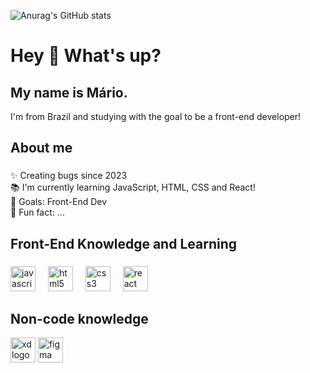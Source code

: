 
![Anurag's GitHub stats](https://github-readme-stats.vercel.app/api?username=anuraghazra&theme=bear&show_icons=true)

<h1 align="left">Hey 👋 What's up?</h1>


###

<p align="left"><h2>My name is Mário.</h2></p>
<p align="left">I'm  from Brazil and studying with the goal to be a front-end developer!</p>

###

<h2 align="left">About me</h2>

###

<p align="left">✨ Creating bugs since 2023<br>📚 I'm currently learning JavaScript, HTML, CSS and React!<br>🎯 Goals: Front-End Dev <br>🎲 Fun fact: ...</p>

###

<h2 align="left">Front-End Knowledge and Learning </h2>

###

<div align="left">
  <img src="https://cdn.jsdelivr.net/gh/devicons/devicon/icons/javascript/javascript-original.svg" height="40" alt="javascript logo"  />
  <img width="12" />
  <img src="https://cdn.jsdelivr.net/gh/devicons/devicon/icons/html5/html5-original.svg" height="40" alt="html5 logo"  />
  <img width="12" />
  <img src="https://cdn.jsdelivr.net/gh/devicons/devicon/icons/css3/css3-original.svg" height="40" alt="css3 logo"  />
  <img width="12" />
  <img src="https://cdn.jsdelivr.net/gh/devicons/devicon/icons/react/react-original.svg" height="40" alt="react logo"  />
  <img width="12" />
</div>

###
 
<h2 align="left">Non-code knowledge </h2>
<div align ="left">
  <img src="https://cdn.jsdelivr.net/gh/devicons/devicon/icons/xd/xd-original.svg" height="40" alt="xd logo"  />
  <img src="https://cdn.jsdelivr.net/gh/devicons/devicon/icons/figma/figma-original.svg" height="40" alt="figma"  />
</div>


###
